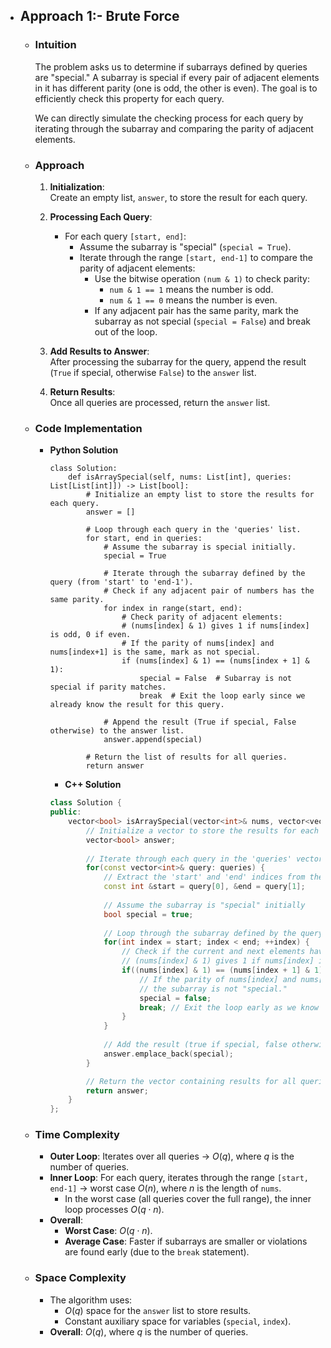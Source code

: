 - ## Approach 1:- Brute Force

    - ### Intuition
        The problem asks us to determine if subarrays defined by queries are "special." A subarray is special if every pair of adjacent elements in it has different parity (one is odd, the other is even). The goal is to efficiently check this property for each query.

        We can directly simulate the checking process for each query by iterating through the subarray and comparing the parity of adjacent elements.

    - ### Approach
        1. **Initialization**:  
        Create an empty list, `answer`, to store the result for each query.

        2. **Processing Each Query**:  
            - For each query `[start, end]`:
                - Assume the subarray is "special" (`special = True`).
                - Iterate through the range `[start, end-1]` to compare the parity of adjacent elements:
                    - Use the bitwise operation `(num & 1)` to check parity:
                        - `num & 1 == 1` means the number is odd.
                        - `num & 1 == 0` means the number is even.
                    - If any adjacent pair has the same parity, mark the subarray as not special (`special = False`) and break out of the loop.

        3. **Add Results to Answer**:  
        After processing the subarray for the query, append the result (`True` if special, otherwise `False`) to the `answer` list.

        4. **Return Results**:  
        Once all queries are processed, return the `answer` list.

    - ### Code Implementation
        - **Python Solution**
            ```python3 []
            class Solution:
                def isArraySpecial(self, nums: List[int], queries: List[List[int]]) -> List[bool]:
                    # Initialize an empty list to store the results for each query.
                    answer = []

                    # Loop through each query in the 'queries' list.
                    for start, end in queries:
                        # Assume the subarray is special initially.
                        special = True

                        # Iterate through the subarray defined by the query (from 'start' to 'end-1').
                        # Check if any adjacent pair of numbers has the same parity.
                        for index in range(start, end):
                            # Check parity of adjacent elements:
                            # (nums[index] & 1) gives 1 if nums[index] is odd, 0 if even.
                            # If the parity of nums[index] and nums[index+1] is the same, mark as not special.
                            if (nums[index] & 1) == (nums[index + 1] & 1):
                                special = False  # Subarray is not special if parity matches.
                                break  # Exit the loop early since we already know the result for this query.

                        # Append the result (True if special, False otherwise) to the answer list.
                        answer.append(special)

                    # Return the list of results for all queries.
                    return answer
            ```

            - **C++ Solution**
            ```cpp []
            class Solution {
            public:
                vector<bool> isArraySpecial(vector<int>& nums, vector<vector<int>>& queries) {
                    // Initialize a vector to store the results for each query
                    vector<bool> answer;
                    
                    // Iterate through each query in the 'queries' vector
                    for(const vector<int>& query: queries) {
                        // Extract the 'start' and 'end' indices from the query
                        const int &start = query[0], &end = query[1];
                        
                        // Assume the subarray is "special" initially
                        bool special = true;
                        
                        // Loop through the subarray defined by the query, checking adjacent elements
                        for(int index = start; index < end; ++index) {
                            // Check if the current and next elements have the same parity:
                            // (nums[index] & 1) gives 1 if nums[index] is odd, 0 if even.
                            if((nums[index] & 1) == (nums[index + 1] & 1)) {
                                // If the parity of nums[index] and nums[index+1] is the same,
                                // the subarray is not "special."
                                special = false;
                                break; // Exit the loop early as we know the result for this query
                            }
                        }
                        
                        // Add the result (true if special, false otherwise) to the answer vector
                        answer.emplace_back(special);
                    }

                    // Return the vector containing results for all queries
                    return answer;
                }
            };
            ```

    - ### Time Complexity
        - **Outer Loop**: Iterates over all queries → $O(q)$, where $q$ is the number of queries.
        - **Inner Loop**: For each query, iterates through the range `[start, end-1]` → worst case $O(n)$, where $n$ is the length of `nums`.
            - In the worst case (all queries cover the full range), the inner loop processes $O(q \cdot n)$.
        - **Overall**:  
            - **Worst Case**: $O(q \cdot n)$.  
            - **Average Case**: Faster if subarrays are smaller or violations are found early (due to the `break` statement).

    - ### Space Complexity
        - The algorithm uses:
            - $O(q)$ space for the `answer` list to store results.
            - Constant auxiliary space for variables (`special`, `index`).
        - **Overall**: $O(q)$, where $q$ is the number of queries.